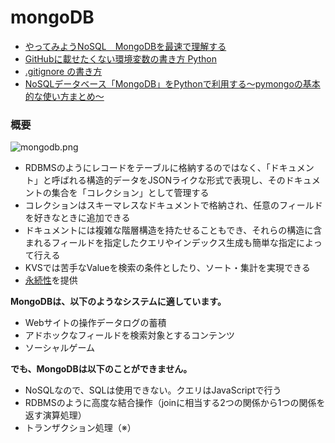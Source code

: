 # mongoDB
- [やってみようNoSQL　MongoDBを最速で理解する](https://qiita.com/Brutus/items/8a67a4db0fdc5a33d549)
- [GitHubに載せたくない環境変数の書き方 Python](https://qiita.com/hedgehoCrow/items/2fd56ebea463e7fc0f5b)
- [.gitignore の書き方](https://qiita.com/inabe49/items/16ee3d9d1ce68daa9fff)
- [NoSQLデータベース「MongoDB」をPythonで利用する～pymongoの基本的な使い方まとめ～ ](https://qiita.com/ognek/items/a37dd1cd0e26e6adecaa)

### 概要
![mongodb.png](https://qiita-image-store.s3.amazonaws.com/0/221759/db09e353-6b01-4db4-ed95-7cff74239b3c.png)

- RDBMSのようにレコードをテーブルに格納するのではなく、「ドキュメント」と呼ばれる構造的データをJSONライクな形式で表現し、そのドキュメントの集合を「コレクション」として管理する
- コレクションはスキーマレスなドキュメントで格納され、任意のフィールドを好きなときに追加できる
- ドキュメントには複雑な階層構造を持たせることもでき、それらの構造に含まれるフィールドを指定したクエリやインデックス生成も簡単な指定によって行える
- KVSでは苦手なValueを検索の条件としたり、ソート・集計を実現できる
- [永続性](https://ja.wikipedia.org/wiki/%E6%B0%B8%E7%B6%9A%E6%80%A7)を提供

**MongoDBは、以下のようなシステムに適しています。**

- Webサイトの操作データログの蓄積
- アドホックなフィールドを検索対象とするコンテンツ
- ソーシャルゲーム 

**でも、MongoDBは以下のことができません。**

- NoSQLなので、SQLは使用できない。クエリはJavaScriptで行う
- RDBMSのように高度な結合操作（joinに相当する2つの関係から1つの関係を返す演算処理）
- トランザクション処理（※）

